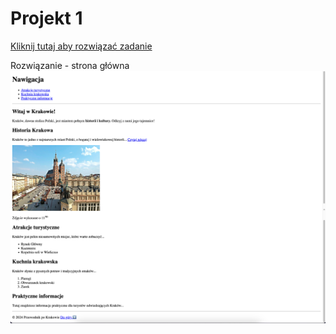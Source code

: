 # Projekt 1
[Kliknij tutaj aby rozwiązać zadanie](https://githubbox.com/Publishing-School/html-projekt-1)


Rozwiązanie - strona główna
![image info](./zadanie.png)

